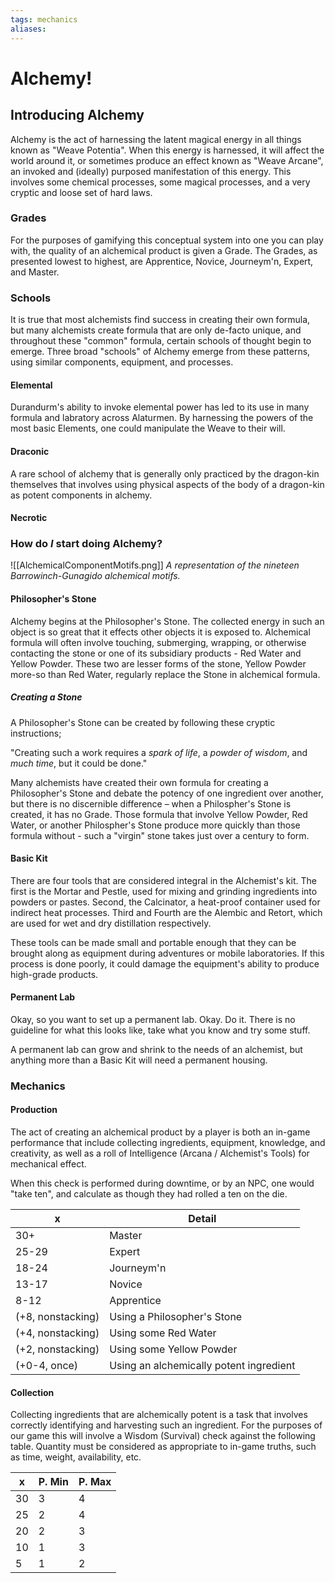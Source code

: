 ```yaml
---
tags: mechanics
aliases:
---
```


# Alchemy!
## Introducing Alchemy
Alchemy is the act of harnessing the latent magical energy in all things known as "Weave Potentia". When this energy is harnessed, it will affect the world around it, or sometimes produce an effect known as "Weave Arcane", an invoked and (ideally) purposed manifestation of this energy. This involves some chemical processes, some magical processes, and a very cryptic and loose set of hard laws.

### Grades
For the purposes of gamifying this conceptual system into one you can play with, the quality of an alchemical product is given a Grade. The Grades, as presented lowest to highest, are Apprentice, Novice, Journeym'n, Expert, and Master. 

### Schools
It is true that most alchemists find success in creating their own formula, but many alchemists create formula that are only de-facto unique, and throughout these "common" formula, certain schools of thought begin to emerge. Three broad "schools" of Alchemy emerge from these patterns, using similar components, equipment, and processes.

#### Elemental
Durandurm's ability to invoke elemental power has led to its use in many formula and labratory across Alaturmen. By harnessing the powers of the most basic Elements, one could manipulate the Weave to their will.

#### Draconic
A rare school of alchemy that is generally only practiced by the dragon-kin themselves that involves using physical aspects of the body of a dragon-kin as potent components in alchemy.

#### Necrotic


### How do *I* start doing Alchemy?
![[AlchemicalComponentMotifs.png]]
*A representation of the nineteen  Barrowinch-Gunagido alchemical motifs.*
#### Philosopher's Stone
Alchemy begins at the Philosopher's Stone. The collected energy in such an object is so great that it effects other objects it is exposed to. Alchemical formula will often involve touching, submerging, wrapping, or otherwise contacting the stone or one of its subsidiary products - Red Water and Yellow Powder. These two are lesser forms of the stone, Yellow Powder more-so than Red Water, regularly replace the Stone in alchemical formula.

##### Creating a Stone
A Philosopher's Stone can be created by following these cryptic instructions;

"Creating such a work requires a *spark of life*, a *powder of wisdom*, and *much time*, but it could be done."

Many alchemists have created their own formula for creating a Philosopher's Stone and debate the potency of one ingredient over another, but there is no discernible difference – when a Philospher's Stone is created, it has no Grade. Those formula that involve Yellow Powder, Red Water, or another Philospher's Stone produce more quickly than those formula without - such a "virgin" stone takes just over a century to form.

#### Basic Kit
There are four tools that are considered integral in the Alchemist's kit. The first is the Mortar and Pestle, used for mixing and grinding ingredients into powders or pastes. Second, the Calcinator, a heat-proof container used for indirect heat processes. Third and Fourth are the Alembic and Retort, which are used for wet and dry distillation respectively.

These tools can be made small and portable enough that they can be brought along as equipment during adventures or mobile laboratories. If this process is done poorly, it could damage the equipment's ability to produce high-grade products.

#### Permanent Lab
Okay, so you want to set up a permanent lab. Okay. Do it. There is no guideline for what this looks like, take what you know and try some stuff. 

A permanent lab can grow and shrink to the needs of an alchemist, but anything more than a Basic Kit will need a permanent housing.

### Mechanics
#### Production
The act of creating an alchemical product by a player is both an in-game performance that include collecting ingredients, equipment, knowledge, and creativity, as well as a roll of Intelligence (Arcana / Alchemist's Tools) for mechanical effect. 

When this check is performed during downtime, or by an NPC, one would "take ten", and calculate as though they had rolled a ten on the die.

x | Detail
--- | ---
30+ | Master
25-29| Expert
18-24 | Journeym'n
13-17 | Novice
8-12 | Apprentice
(+8, nonstacking) | Using a Philosopher's Stone
(+4, nonstacking) | Using some Red Water
(+2, nonstacking) | Using some Yellow Powder
(+0-4, once) | Using an alchemically potent ingredient

#### Collection
Collecting ingredients that are alchemically potent is a task that involves correctly identifying and harvesting such an ingredient. For the purposes of our game this will involve a Wisdom (Survival) check against the following table. Quantity must be considered as appropriate to in-game truths, such as time, weight, availability, etc.

x | P. Min | P. Max
--- | --- | ---
30 | 3 | 4 
25  | 2 | 4 
20 | 2 | 3
10 | 1 | 3
5 | 1 | 2